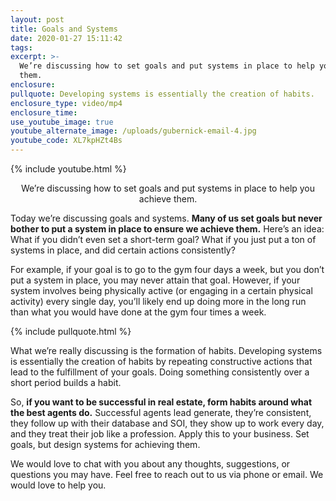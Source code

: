 ```yaml
---
layout: post
title: Goals and Systems
date: 2020-01-27 15:11:42
tags:
excerpt: >-
  We’re discussing how to set goals and put systems in place to help you achieve
  them.
enclosure:
pullquote: Developing systems is essentially the creation of habits.
enclosure_type: video/mp4
enclosure_time:
use_youtube_image: true
youtube_alternate_image: /uploads/gubernick-email-4.jpg
youtube_code: XL7kpHZt4Bs
---
```


{% include youtube.html %}<center>We’re discussing how to set goals and put systems in place to help you achieve them.</center> 

Today we’re discussing goals and systems. **Many of us set goals but never bother to put a system in place to ensure we achieve them.** Here’s an idea: What if you didn’t even set a short-term goal? What if you just put a ton of systems in place, and did certain actions consistently?&nbsp;

For example, if your goal is to go to the gym four days a week, but you don’t put a system in place, you may never attain that goal. However, if your system involves being physically active (or engaging in a certain physical activity) every single day, you’ll likely end up doing more in the long run than what you would have done at the gym four times a week.&nbsp;

{% include pullquote.html %}

What we’re really discussing is the formation of habits. Developing systems is essentially the creation of habits by repeating constructive actions that lead to the fulfillment of your goals. Doing something consistently over a short period builds a habit.&nbsp;

So, **if you want to be successful in real estate, form habits around what the best agents do.** Successful agents lead generate, they’re consistent, they follow up with their database and SOI, they show up to work every day, and they treat their job like a profession. Apply this to your business. Set goals, but design systems for achieving them.&nbsp;

We would love to chat with you about any thoughts, suggestions, or questions you may have. Feel free to reach out to us via phone or email. We would love to help you.&nbsp;